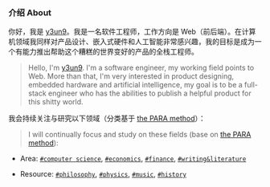 ### 介绍 About

你好，我是 [y3un9](https://github.com/y3un9)。我是一名软件工程师，工作方向是 Web（前后端）。在计算机领域我同样对产品设计、嵌入式硬件和人工智能非常感兴趣，我的目标是成为一个有能力推出帮助这个糟糕的世界变好的产品的全栈工程师。

> Hello, I'm [y3un9](https://github.com/y3un9). I'm a software engineer, my working field points to Web. More than that, I'm very interested in product designing, embedded hardware and artificial intelligence, my goal is to be a full-stack engineer who has the abilities to publish a helpful product for this shitty world.

我会持续关注与研究以下领域（分类基于 [the PARA method](https://fortelabs.com/blog/para/)）：

> I will continually focus and study on these fields (base on [the PARA method](https://fortelabs.com/blog/para/)):

- Area: [`#computer science`](/tags/computer-science), [`#economics`](/tags/economics), [`#finance`](/tags/finance), [`#writing&literature`](/tags/writing-literature)

- Resource: [`#philosophy`](/tags/philosophy), [`#physics`](/tags/physics), [`#music`](/tags/music), [`#history`](/tags/history)
